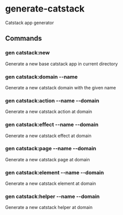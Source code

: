 # generate-catstack

Catstack app generator

## Commands

### gen catstack:new
Generate a new base catstack app in current directory

### gen catstack:domain --name <name>
Generate a new catstack domain with the given name

### gen catstack:action --name <action-name> --domain <domain-name>
Generate a new catstack action at domain

### gen catstack:effect --name <effect-name> --domain <domain-name>
Generate a new catstack effect at domain

### gen catstack:page --name <page-name> --domain <domain-name>
Generate a new catstack page at domain

### gen catstack:element --name <element-name> --domain <domain-name>
Generate a new catstack element at domain

### gen catstack:helper --name <helper-name> --domain <domain-name>
Generate a new catstack helper at domain

